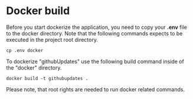 # Docker build
Before you start dockerize the application, you need to copy your
**.env** file to the docker directory. Note that the following 
commands expects to be executed in the project root directory.

    cp .env docker

To dockerize "githubUpdates" use the following build command inside of the "docker" directory.

    docker build -t githubupdates .

Please note, that root rights are needed to run docker related commands.
